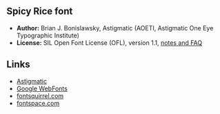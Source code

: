 ## Spicy Rice font

* **Author:** Brian J. Bonislawsky, Astigmatic (AOETI, Astigmatic One Eye Typographic Institute)
* **License:** SIL Open Font License (OFL), version 1.1, [notes and FAQ](https://scripts.sil.org/OFL)

## Links

* [Astigmatic](https://www.astigmatic.com/)
* [Google WebFonts](https://www.google.com/webfonts/specimen/Spicy+Rice)
* [fontsquirrel.com](https://www.fontsquirrel.com/fonts/spicy-rice)
* [fontspace.com](https://www.fontspace.com/astigmatic-one-eye-typographic-institute/spicy-rice)
